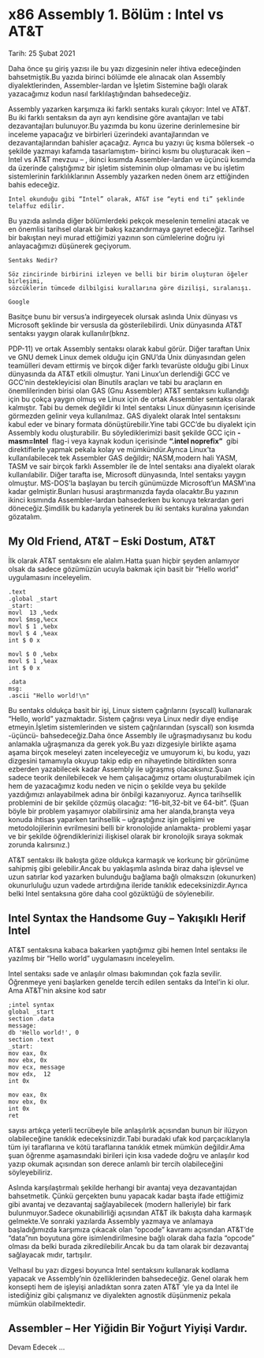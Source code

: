 # x86 Assembly 1. Bölüm : Intel vs AT&T
Tarih:​ ​25 Şubat 2021​ 

Daha önce şu​ ​giriş​ yazısı ile bu yazı dizgesinin neler ihtiva edeceğinden
bahsetmiştik.Bu yazıda birinci bölümde ele alınacak olan Assembly diyalektlerinden,
Assembler-lardan ve İşletim Sistemine bağlı olarak yazacağımız kodun nasıl
farklılaştığından bahsedeceğiz.

Assembly yazarken karşımıza iki farklı sentaks kuralı çıkıyor: Intel ve AT&T. Bu iki farklı
sentaksın da ayrı ayrı kendisine göre avantajları ve tabi dezavantajları bulunuyor.Bu
yazımda bu konu üzerine derinlemesine bir inceleme yapacağız ve birbirleri üzerindeki
avantajlarından ve dezavantajlarından bahisler açacağız. Ayrıca bu yazıyı üç kısma bölersek
-o şekilde yazmayı kafamda tasarlamıştım- birinci kısmı bu oluşturacak iken – Intel vs AT&T
mevzuu – , ikinci kısımda Assembler-lardan ve üçüncü kısımda da üzerinde çalıştığımız bir
işletim sisteminin olup olmaması ve bu işletim sistemlerinin farklılıklarının Assembly
yazarken neden önem arz ettiğinden bahis edeceğiz.

```
Intel okunduğu gibi “Intel” olarak, AT&T ise “eyti end ti” şeklinde telaffuz edilir.
```
Bu yazıda aslında diğer bölümlerdeki pekçok meselenin temelini atacak ve en önemlisi
tarihsel olarak bir bakış kazandırmaya gayret edeceğiz. Tarihsel bir bakıştan neyi murad
ettiğimizi yazının son cümlelerine doğru iyi anlayacağımızı düşünerek geçiyorum.

```
Sentaks Nedir?
```
```
Söz zincirinde birbirini izleyen ve belli bir birim oluşturan öğeler birleşimi,
sözcüklerin tümcede dilbilgisi kurallarına göre dizilişi, sıralanışı.
```
```
Google
```
Basitçe bunu bir versus’a indirgeyecek olursak aslında Unix dünyası vs Microsoft şeklinde
bir versusla da gösterilebilirdi. Unix dünyasında AT&T sentaksı yaygın olarak kullanılır(bknz.


PDP-11​) ve ortak Assembly sentaksı olarak kabul görür. Diğer taraftan Unix ve GNU demek
Linux demek olduğu için GNU’da Unix dünyasından gelen teamülleri devam ettirmiş ve
birçok diğer farklı tevarüste olduğu gibi Linux dünyasında da AT&T etkili olmuştur. Yani
Linux’un derlendiği GCC ve GCC’nin destekleyicisi olan Binutils araçları ve tabi bu araçların
en önemlilerinden birisi olan GAS (Gnu Assembler) AT&T sentaksını kullandığı için bu çokça
yaygın olmuş ve Linux için de ortak Assembler sentaksı olarak kalmıştır. Tabi bu demek
değildir ki Intel sentaksı Linux dünyasının içerisinde görmezden gelinir veya kullanılmaz.
GAS diyalekt olarak Intel sentaksını kabul eder ve binary formata dönüştürebilir.Yine tabi
GCC’de bu diyalekt için Assembly kodu oluşturabilir. Bu söylediklerimizi basit şekilde GCC
için ​ **-masm=Intel** ​ ​flag​-i veya kaynak kodun içerisinde ​ **“.intel noprefix”** ​ gibi direktiflerle
yapmak pekala kolay ve mümkündür.Ayrıca Linux’ta kullanılabilecek tek Assembler GAS
değildir; NASM,modern hali YASM, TASM ve sair birçok farklı Assembler ile de Intel
sentaksı ana diyalekt olarak kullanılabilir. Diğer tarafta ise, Microsoft dünyasında, Intel
sentaksı yaygın olmuştur. MS-DOS’la başlayan bu tercih günümüzde Microsoft’un
MASM’ına kadar gelmiştir.Bunları hususi araştırmanızda fayda olacaktır.Bu yazının ikinci
kısmında Assembler-lardan bahsederken bu konuya tekrardan geri döneceğiz.Şimdilik bu
kadarıyla yetinerek bu iki sentaks kuralına yakından gözatalım.

## My Old Friend, AT&T – Eski Dostum, AT&T

İlk olarak AT&T sentaksını ele alalım.Hatta şuan hiçbir şeyden anlamıyor olsak da sadece
gözümüzün ucuyla bakmak için basit bir “Hello world” uygulamasını inceleyelim.

```
.text
.global _start
_start:
movl ​ 13 ​,​%edx
movl ​$msg​,​%ecx
movl $​ 1 ​,​%ebx
movl $​ 4 ​,​%eax
int $​ 0 ​x
```
```
movl $​ 0 ​,​%ebx
movl $​ 1 ​,​%eax
int $​ 0 ​x
```
```
.data
msg:
.​ascii​ ​"Hello world!\n"
```

Bu sentaks oldukça basit bir işi, Linux sistem çağrılarını (syscall) kullanarak “Hello, world”
yazmaktadır. Sistem çağrısı veya Linux nedir diye endişe etmeyin.İşletim sistemlerinden ve
sistem çağrılarından (syscall) son kısımda -üçüncü- bahsedeceğiz.Daha önce Assembly ile
uğraşmadıysanız bu kodu anlamakla uğraşmanıza da gerek yok.Bu yazı dizgesiyle birlikte
aşama aşama birçok meseleyi zaten inceleyeceğiz ve umuyorum ki, bu kodu, yazı dizgesini
tamamıyla okuyup takip edip en nihayetinde bitirdikten sonra ezberden yazabilecek kadar
Assembly ile uğraşmış olacaksınız.Şuan sadece teorik denilebilecek ve hem çalışacağımız
ortamı oluşturabilmek için hem de yazacağımız kodu neden ve niçin o şekilde veya bu
şekilde yazdığımızı anlayabilmek adına bir önbilgi kazanıyoruz. Ayrıca tarihsellik problemini
de bir şekilde çözmüş olacağız: “16-bit,32-bit ve 64-bit”. (Şuan böyle bir problem yaşamıyor
olabilirsiniz ama her alanda,branşta veya konuda ihtisas yaparken tarihsellik – uğraştığınız
işin gelişimi ve metodolojilerinin evrilmesini belli bir kronolojide anlamakta- problemi yaşar ve
bir şekilde öğrendiklerinizi ilişkisel olarak bir kronolojik sıraya sokmak zorunda kalırsınız.)

AT&T sentaksı ilk bakışta göze oldukça karmaşık ve korkunç bir görünüme sahipmiş gibi
gelebilir.Ancak bu yaklaşımla aslında biraz daha işlevsel ve uzun satırlar kod yazarken
bulunduğu bağlama bağlı olmaksızın (okunurken) okunurluluğu uzun vadede artırdığına
ileride tanıklık edeceksinizdir.Ayrıca belki Intel sentaksına göre daha cool gözüktüğü de
söylenebilir.

## Intel Syntax the Handsome Guy – Yakışıklı Herif Intel

AT&T sentaksına kabaca bakarken yaptığımız gibi hemen Intel sentaksı ile yazılmış bir
“Hello world” uygulamasını inceleyelim.

Intel sentaksı sade ve anlaşılır olması bakımından çok fazla sevilir. Öğrenmeye yeni
başlarken genelde tercih edilen sentaks da Intel’in ki olur. Ama AT&T’nin aksine kod satır

```
;intel syntax
global​ _start
section​ .data
message:
db​ ​'Hello world!'​,​ 0
section​ .text
_start:
​mov​ ​eax​, ​0x
​mov​ ​ebx​, ​0x
​mov​ ​ecx​, message
​mov​ ​edx​, ​ 12
​int​ ​0x
```
```
​mov​ ​eax​, ​0x
​mov​ ​ebx​, ​0x
​int​ ​0x
​ret
```

sayısı artıkça yeterli tecrübeyle bile anlaşılırlık açısından bunun bir ilüzyon olabileceğine
tanıklık edeceksinizdir.Tabi buradaki ufak kod parçacıklarıyla tüm iyi taraflarına ve kötü
taraflarına tanıklık etmek mümkün değildir.Ama şuan öğrenme aşamasındaki birileri için kısa
vadede doğru ve anlaşılır kod yazıp okumak açısından son derece anlamlı bir tercih
olabileceğini söyleyebiliriz.

Aslında karşılaştırmalı şekilde herhangi bir avantaj veya dezavantajdan bahsetmetik. Çünkü
gerçekten bunu yapacak kadar başta ifade ettiğimiz gibi avantaj ve dezavantaj
sağlayabilecek (modern halleriyle) bir fark bulunmuyor.Sadece okunabilirliği açısından AT&T
ilk bakışta daha karmaşık gelmekte.Ve sonraki yazılarda Assembly yazmaya ve anlamaya
başladığımızda karşımıza çıkacak olan “opcode” kavramı açısından AT&T’de “data”nın
boyutuna göre isimlendirilmesine bağlı olarak daha fazla “opcode” olması da belki burada
zikredilebilir.Ancak bu da tam olarak bir dezavantaj sağlayacak mıdır, tartışılır.

Velhasıl bu yazı dizgesi boyunca Intel sentaksını kullanarak kodlama yapacak ve
Assembly’nin özelliklerinden bahsedeceğiz. Genel olarak hem konsepti hem de işleyişi
anladıktan sonra zaten AT&T ‘yle ya da Intel ile istediğiniz gibi çalışmanız ve diyalekten
agnostik düşünmeniz pekala mümkün olabilmektedir.

## Assembler – Her Yiğidin Bir Yoğurt Yiyişi Vardır.

Devam Edecek ...

